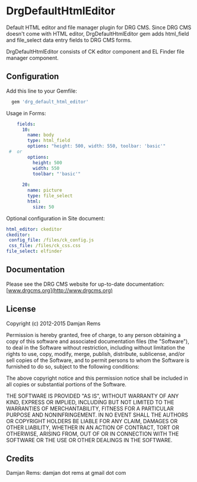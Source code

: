 # DrgDefaultHtmlEditor

Default HTML editor and file manager plugin for DRG CMS. Since DRG CMS doesn't come with HTML editor, DrgDefaultHtmlEditor gem adds html_field and file_select data entry fields to DRG CMS forms.

DrgDefaultHtmlEditor consists of CK editor component and EL Finder file manager component.

Configuration
----------------

Add this line to your Gemfile:
```ruby
  gem 'drg_default_html_editor'
```  

Usage in Forms:
```yaml
    fields:
      10:
        name: body
        type: html_field
        options: "height: 500, width: 550, toolbar: 'basic'" 
 #  or 
        options: 
          height: 500
          width: 550
          toolbar: "'basic'" 
		
      20:
        name: picture
        type: file_select
        html:
          size: 50
```

Optional configuration in Site document:
```yaml
html_editor: ckeditor
ckeditor:
 config_file: /files/ck_config.js
 css_file: /files/ck_css.css
file_select: elfinder
```

Documentation
-------------

Please see the DRG CMS website for up-to-date documentation:
[www.drgcms.org](http://www.drgcms.org)

License
-------

Copyright (c) 2012-2015 Damjan Rems

Permission is hereby granted, free of charge, to any person obtaining
a copy of this software and associated documentation files (the
"Software"), to deal in the Software without restriction, including
without limitation the rights to use, copy, modify, merge, publish,
distribute, sublicense, and/or sell copies of the Software, and to
permit persons to whom the Software is furnished to do so, subject to
the following conditions:

The above copyright notice and this permission notice shall be
included in all copies or substantial portions of the Software.

THE SOFTWARE IS PROVIDED "AS IS", WITHOUT WARRANTY OF ANY KIND,
EXPRESS OR IMPLIED, INCLUDING BUT NOT LIMITED TO THE WARRANTIES OF
MERCHANTABILITY, FITNESS FOR A PARTICULAR PURPOSE AND
NONINFRINGEMENT. IN NO EVENT SHALL THE AUTHORS OR COPYRIGHT HOLDERS BE
LIABLE FOR ANY CLAIM, DAMAGES OR OTHER LIABILITY, WHETHER IN AN ACTION
OF CONTRACT, TORT OR OTHERWISE, ARISING FROM, OUT OF OR IN CONNECTION
WITH THE SOFTWARE OR THE USE OR OTHER DEALINGS IN THE SOFTWARE.

Credits
-------

Damjan Rems: damjan dot rems at gmail dot com
